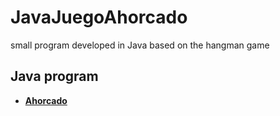 # JavaJuegoAhorcado
small program developed in Java based on the hangman game

## Java program
* **[Ahorcado](https://github.com/Javi-py/JavaJuegoAhorcado)** 

